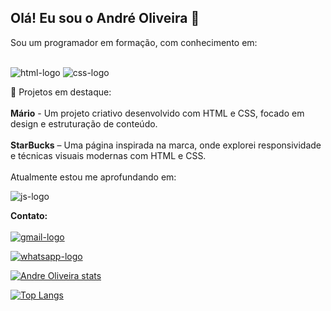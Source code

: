 ## Olá! Eu sou o André Oliveira 👋

Sou um programador em formação, com conhecimento em:
<br>
<br>


<img src="https://img.shields.io/badge/HTML5-E34F26?style=for-the-badge&logo=html5&logoColor=white" alt="html-logo" />

<img src="https://img.shields.io/badge/CSS3-1572B6?style=for-the-badge&logo=css3&logoColor=white" alt="css-logo" />
<br>

🚀 Projetos em destaque: <br>
<br>
<b>Mário</b> - Um projeto criativo desenvolvido com HTML e CSS, focado em design e estruturação de conteúdo.<br>
<br>
<b>StarBucks</b>  – Uma página inspirada na marca, onde explorei responsividade e técnicas visuais modernas com HTML e CSS.
<br>
<br>
Atualmente estou me aprofundando em:

<img src="https://img.shields.io/badge/JavaScript-F7DF1E?style=for-the-badge&logo=javascript&logoColor=black" alt="js-logo" /> <br>


<b>Contato:</b>
<br>
<br>
<a href="mailto:andresaile07@gmail.com"> <img src="https://img.shields.io/badge/Gmail-D14836?style=for-the-badge&logo=gmail&logoColor=white" alt="gmail-logo" /> <a/>


<a href="https://wa.me/5511967475851?text=Ol%C3%A1,%20venho%20atrav%C3%A9z%20do%20GitHub%20e%20gostar%C3%ADa%20de%20solicitar%20seus%20servi%C3%A7os!%20"> <img src="https://img.shields.io/badge/WhatsApp-25D366?style=for-the-badge&logo=whatsapp&logoColor=white" alt="whatsapp-logo" /> </a>


[![Andre Oliveira stats](https://github-readme-stats.vercel.app/api?username=AndreOliveira97-Dev)](https://github.com/anuraghazra/github-readme-stats)


[![Top Langs](https://github-readme-stats.vercel.app/api/top-langs/?username=AndreOliveira97-Dev)](https://github.com/anuraghazra/github-readme-stats)
